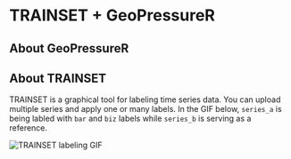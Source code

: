 # TRAINSET + GeoPressureR

## About GeoPressureR


## About TRAINSET

TRAINSET is a graphical tool for labeling time series data. You can upload multiple series and apply one or many labels. In the GIF below, `series_a` is being labled with `bar` and `biz` labels while `series_b` is serving as a reference.

![TRAINSET labeling GIF](https://user-images.githubusercontent.com/8713574/112393077-b1832d80-8cb7-11eb-811b-0a7200be658d.gif)
